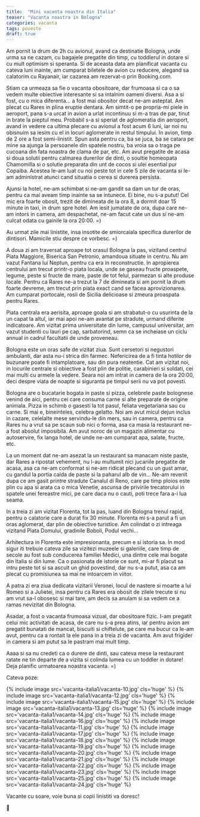 ```yaml
---
title:  "Mini vacanta noastra din Italia"
teaser: "Vacanta noastra in Bologna"
categories: vacanta
tags: poveste
draft: true
---
```

Am pornit la drum de 2h cu avionul, avand ca destinatie Bologna, unde urma sa ne cazam, cu bagajele pregatite din timp, cu toddlerul in dotare si cu mult optimism si speranta. Si de aceasta data am planificat vacanta cu cateva luni inainte, am cumparat biletele de avion cu reducere, alegand sa calatorim cu Rayanair, iar cazarea am rezervat-o prin Booking.com.

Stiam ca urmeaza sa fie o vacanta obositoare, dar frumoasa si ca o sa vedem multe obiective interesante si sa intalnim oameni diversi. Asa a si fost, cu o mica diferenta... a fost mai obositor decat ne-am asteptat. Am plecat cu Rares in plina eruptie dentara. Am simtit-o pe propria-mi piele in aeroport, pana s-a urcat in avion a urlat incontinuu si m-a tras de par, tinut in brate la pieptul meu. Probabil s-a si speriat de aglomeratia din aeroport, avand in vedere ca ultima plecare cu avionul a fost acum 6 luni, iar noi nu obisnuim sa iesim cu el in locuri aglomerate in restul timpului. In avion, timp de 2 ore a fost semi-linistit. Spun asta pentru ca, ba se juca, ba se catara pe mine sa ajunga la persoanele din spatele nostru, ba vroia sa o traga pe cucoana din fata noastra de clama de par, etc. Am avut pregatite de acasa si doua solutii pentru calmarea durerilor de dinti, o soultie homeopata Chamomilla si o solutie preparata din unt de cocos si ulei esential pur Copaiba. Acestea le-am luat cu noi peste tot in cele 5 zile de vacanta si le-am administrat atunci cand situatia o cerea si durerea persista.

Ajunsi la hotel, ne-am schimbat si ne-am gandit sa dam un tur de oras, pentru ca mai aveam timp inainte sa se intunece. Ei bine, nu s-a putut! Cel mic era foarte obosit, trezit de dimineata de la ora 8, a dormit doar 15 minute in taxi, in drum spre hotel. Am iesit jumatate de ora, dupa care ne-am intors in camera, am despachetat, ne-am facut cate un dus si ne-am culcat odata cu gainile la ora 20:00. =)

Au urmat zile mai linistite, insa insotite de smiorcaiala specifica durerilor de dintisori. Mamicile stiu despre ce vorbesc. =)

A doua zi am traversat aproape tot orasul Bologna la pas, vizitand centrul Piata Maggiore, Biserica San Petronio, amandoua situate in centru. Nu am vazut Fantana lui Neptun, pentru ca era in reconstructie. In apropierea centrului am trecut printr-o piata locala, unde se gaseau fructe proaspete, legume, peste si fructe de mare, paste de tot felul, parmezan si alte produse locale.
Pentru ca Rares ne-a trezut la 7 de dimineata si am pornit la drum foarte devreme, am trecut prin piata exact cand se facea aprovizionarea.
Am cumparat portocale, rosii de Sicilia delicioase si zmeura proaspata pentru Rares.

Piata centrala era aerisita, aproape goala si am strabatut-o cu usurinta de la un capat la altul, iar mai apoi ne-am avantat pe stradute, urmand diferite indicatoare.
Am vizitat prima universitate din lume, campusul universitar, am vazut studenti cu lauri pe cap, sarbatorind, semn ca se incheiase un ciclu annual in cadrul facultatii de unde proveneau.

Bologna este un oras safe de vizitat ziua. Sunt cersetori si negustori ambulanti, dar asta nu-i strica din farmec. Nefericirea de a fi tinta hotilor de buzunare poate fi intamplatoare, sau din pura neatentie. Cat am vizitat noi, in locurile centrale si obiective a fost plin de politie, carabinieri si soldati, cei mai multi cu armele la vedere.
Seara noi am intrat in camera de la ora 20:00, deci despre viata de noapte si siguranta pe timpul serii nu va pot povesti.

Bologna are o bucatarie bogata in paste si pizza, celebrele paste bolognese venind de aici, pentru cei care consuma carne si alte preparate de origine animala. Pizza in schimb o gasesti la tot pasul, feliata vegetariana sau cu carne. Si mai e, bineinteles, celebra gelatto.
Noi am avut micul dejun inclus in cazare, celelalte mese servindu-le din mers, sau in camera, pentru ca Rares nu a vrut sa pe scaun sub nici o forma, asa ca masa la restaurant ne-a fost absolut imposibila.
Am avut noroc de un magazin alimentar cu autoservire, fix langa hotel, de unde ne-am cumparat apa, salate, fructe, etc.

La un moment dat ne-am asezat la un restaurant sa manacam niste paste, dar Rares a ripostat vehement, nu l-au multumit nici jucariile pregatite de acasa, asa ca ne-am conformat si ne-am ridicat plecand cu un gust amar, cu gandul la portia calda de paste si la paharul alb de vin... Ne-am revenit dupa ce am gasit printre stradute Canalul di Reno, care pe timp ploios este plin cu apa si arata ca o mica Venetie, ascunsa de privirile trecatorului in spatele unei fereastre mici, pe care daca nu o cauti, poti trece fara a-i lua seama.

In a treia zi am vizitat Florenta, tot la pas, luand din Bologna trenul rapid, pentru o calatorie care a durat fix 30 minute.
Florenta mi s-a parut a fi un oras aglomerat, dar plin de obiective turistice. Am colindat o zi intreaga vizitand Piata Domului, gradinile Boboli, Podul vechi...

Arhitectura in Florenta este impresionanta, precum e si istoria sa. In mod sigur iti trebuie cateva zile sa vizitezi muzeele si galeriile, care timp de secole au fost sub conducerea familiei Medici, una dintre cele mai bogate din Italia si din lume. Ca o pasionata de istorie ce sunt, mi-ar fi placut sa intru peste tot si sa ascult un ghid povestind, dar nu s-a putut, asa ca am plecat cu promisiunea sa mai ne intoarcem in viitor.

A patra zi era ziua dedicata vizitarii Veronei, locul de nastere si moarte a lui Romeo si a Julietei, insa pentru ca Rares era obosit de zilele trecute si nu am vrut sa-l obosesc si mai tare, am decis sa anulam si sa vedem ce a ramas nevizitat din Bologna.

Asadar, a fost o vacanta frumoasa vizual, dar obositoare fizic. I-am pregatit celui mic activitati de acasa, de care nu s-a prea atins, iar pentru avion am pregatit bunatati de mancat, biscuiti si chiftelute, pe care ma bucur ca le-am avut, pentru ca a rontait la ele pana in a treia zi de vacanta. Am avut frigider in camera si am putut sa le pastram mai mult timp.

Aaaa si sa nu credeti ca o durere de dinti, sau cateva mese la restaurant ratate ne tin departe de a vizita si colinda lumea cu un toddler in dotare! Deja planific urmatoarea noastra vacanta. =)

Cateva poze:

{% include image src='vacanta-italia1/vacanta-10.jpg' cls='huge' %}
{% include image src='vacanta-italia1/vacanta-12.jpg' cls='huge' %}
{% include image src='vacanta-italia1/vacanta-15.jpg' cls='huge' %}
{% include image src='vacanta-italia1/vacanta-13.jpg' cls='huge' %}
{% include image src='vacanta-italia1/vacanta-14.jpg' cls='huge' %}
{% include image src='vacanta-italia1/vacanta-16.jpg' cls='huge' %}
{% include image src='vacanta-italia1/vacanta-11.jpg' cls='huge' %}
{% include image src='vacanta-italia1/vacanta-17.jpg' cls='huge' %}
{% include image src='vacanta-italia1/vacanta-18.jpg' cls='huge' %}
{% include image src='vacanta-italia1/vacanta-19.jpg' cls='huge' %}
{% include image src='vacanta-italia1/vacanta-20.jpg' cls='huge' %}
{% include image src='vacanta-italia1/vacanta-21.jpg' cls='huge' %}
{% include image src='vacanta-italia1/vacanta-22.jpg' cls='huge' %}
{% include image src='vacanta-italia1/vacanta-23.jpg' cls='huge' %}
{% include image src='vacanta-italia1/vacanta-25.jpg' cls='huge' %}
{% include image src='vacanta-italia1/vacanta-24.jpg' cls='huge' %}

Vacante cu soare, voie buna si copii linistiti va doresc!

:sunflower:
